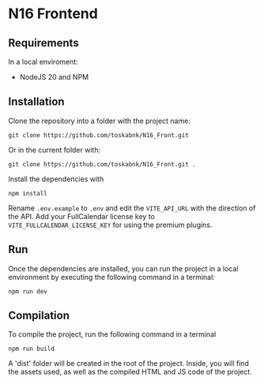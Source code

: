 # N16 Frontend

## Requirements
In a local enviroment:
- NodeJS 20 and NPM

## Installation

Clone the repository into a folder with the project name:
```shell
git clone https://github.com/toskabnk/N16_Front.git
```
Or in the current folder with:
```shell
git clone https://github.com/toskabnk/N16_Front.git .
```

Install the dependencies with

```shell
npm install
```
Rename `.env.example` to `.env` and edit the `VITE_API_URL` with the direction of the API.
Add your FullCalendar license key to `VITE_FULLCALENDAR_LICENSE_KEY` for using the premium plugins.

## Run

Once the dependencies are installed, you can run the project in a local environment by executing the following command in a terminal:

```shell
npm run dev
```

## Compilation

To compile the project, run the following command in a terminal
```shell
npm run build
```
A 'dist' folder will be created in the root of the project. Inside, you will find the assets used, as well as the compiled HTML and JS code of the project.